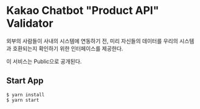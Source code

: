 # Kakao Chatbot "Product API" Validator

외부의 사람들이 사내의 시스템에 연동하기 전, 미리 자신들의 데이터를 우리의 시스템과 호환되는지 확인하기 위한 인터페이스를 제공한다.

이 서비스는 Public으로 공개된다.

## Start App

```
$ yarn install
$ yarn start
```
